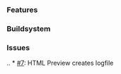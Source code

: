 ### Features


### Buildsystem 


### Issues

..
    * [#7](https://github.com/kreuzberger/YaComponent/issues/7): HTML Preview creates logfile

